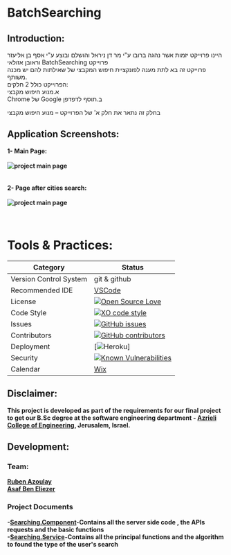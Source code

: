 # BatchSearching

## Introduction:
היינו פרוייקט יזמות אשר נהגה ברובו ע"י מר דן ניראל והושלם ובוצע ע"י אסף בן אליעזר וראובן אזולאי BatchSearching פרוייקט<br>
פרוייקט זה בא לתת מענה לפונקציית חיפוש המקבצי של שאילתות להם יש מכנה משותף.<br>
הפרוייקט כולל 2 חלקים:<br>
א.מנוע חיפוש מקבצי<br>
Chrome  של Google ב.תוסף לדפדפן <br>

בחלק זה נתאר את חלק א' של הפרוייקט – מנוע חיפוש מקבצי

## Application Screenshots:
<b>1- Main Page:  <br><br>
![project main page](http://i63.tinypic.com/mhzoyo.png)<br><br><br>
<b>2- Page after cities search: <br><br>
![project main page](http://i67.tinypic.com/zu4ccl.png)<br><br><br>

# Tools & Practices:

|Category|Status|
|---|---|
| Version Control System| git & github |
| Recommended IDE | [VSCode](https://code.visualstudio.com) |
| License | [![Open Source Love](https://badges.frapsoft.com/os/mit/mit.svg?v=102)](https://github.com/ellerbrock/open-source-badge/) |
| Code Style | [![XO code style](https://img.shields.io/badge/code_style-XO-5ed9c7.svg)](https://github.com/rubenaz/BatchSearching) |
| Issues | [![GitHub issues](https://img.shields.io/github/issues/rubenaz/BatchSearching.svg?style=flat)](https://github.com/rubenaz/BatchSearching/issues) |
| Contributors | [![GitHub contributors](https://img.shields.io/github/contributors/rubenaz/BatchSearching.svg)](https://github.com/rubenaz/BatchSearching/graphs/contributors)|
| Deployment | [![Heroku](http://heroku-badge.herokuapp.com/?app=my-app&style=flat&svg=1&root=index.html)] |
| Security | [![Known Vulnerabilities](https://snyk.io/test/github/rubenaz/BatchSearching/badge.svg)](https://snyk.io/test/github/rubenaz/BatchSearching) |
|Calendar| [Wix](https://rubenazoulay90.wixsite.com/batchsearching)|

## Disclaimer:
This project is developed as part of the requirements for  our final project to get our B.Sc degree at the software engineering department - [Azrieli College of Engineering](http://www.jce.ac.il/), Jerusalem, Israel.

## Development:

### Team: 

[Ruben Azoulay](https://github.com/rubenaz)<br>
[Asaf Ben Eliezer](https://github.com/asafbn)

### Project Documents
-[Searching.Component](https://github.com/rubenaz/BatchSearching/blob/master/src/app/searching/searching.component.ts)-Contains all the server side code , the APIs requests and the basic functions<br>
-[Searching.Service](https://github.com/rubenaz/BatchSearching/blob/master/src/app/searching/searching.service.ts)-Contains all the principal functions and the algorithm to found the type of the user's search
